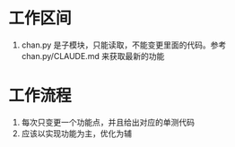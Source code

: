 # 工作区间
1. chan.py 是子模块，只能读取，不能变更里面的代码。参考 chan.py/CLAUDE.md 来获取最新的功能

# 工作流程
1. 每次只变更一个功能点，并且给出对应的单测代码
2. 应该以实现功能为主，优化为辅
